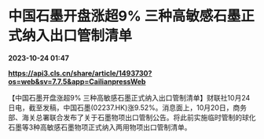 # 中国石墨开盘涨超9% 三种高敏感石墨正式纳入出口管制清单

**2023-10-24 01:47**

**https://api3.cls.cn/share/article/1493730?os=web&sv=7.7.5&app=CailianpressWeb**

【中国石墨开盘涨超9% 三种高敏感石墨正式纳入出口管制清单】财联社10月24日电，截至发稿，中国石墨(02237.HK)涨9.52%。消息面上，10月20日，商务部、海关总署联合发布了关于石墨物项出口管制公告。将此前实施临时管制的球化石墨等3种高敏感石墨物项正式纳入两用物项出口管制清单。